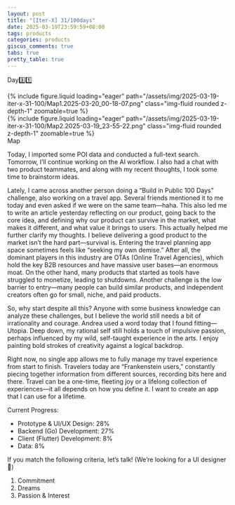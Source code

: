 ```yaml
---
layout: post
title: "[Iter-X] 31/100days"
date: 2025-03-19T23:59:59+08:00
tags: products
categories: products
giscus_comments: true
tabs: true
pretty_table: true
---
```


Day3️⃣1️⃣

<div class="row mt-3">
    <div class="col-sm mt-0 mb-0">
        {% include figure.liquid loading="eager" path="/assets/img/2025-03-19-iter-x-31-100/Map1.2025-03-20_00-18-07.png" class="img-fluid rounded z-depth-1" zoomable=true %}
    </div>
    <div class="col-sm mt-0 mb-0">
        {% include figure.liquid loading="eager" path="/assets/img/2025-03-19-iter-x-31-100/Map2.2025-03-19_23-55-22.png" class="img-fluid rounded z-depth-1" zoomable=true %}
    </div>
</div>
<div class="caption mt-0">
    Map
</div>

Today, I imported some POI data and conducted a full-text search. Tomorrow, I’ll continue working on the AI workflow. I also had a chat with two product teammates, and along with my recent thoughts, I took some time to brainstorm ideas.

Lately, I came across another person doing a “Build in Public 100 Days” challenge, also working on a travel app. Several friends mentioned it to me today and even asked if we were on the same team—haha. This also led me to write an article yesterday reflecting on our product, going back to the core idea, and defining why our product can survive in the market, what makes it different, and what value it brings to users. This actually helped me further clarify my thoughts. I believe delivering a good product to the market isn’t the hard part—survival is. Entering the travel planning app space sometimes feels like “seeking my own demise.” After all, the dominant players in this industry are OTAs (Online Travel Agencies), which hold the key B2B resources and have massive user bases—an enormous moat. On the other hand, many products that started as tools have struggled to monetize, leading to shutdowns. Another challenge is the low barrier to entry—many people can build similar products, and independent creators often go for small, niche, and paid products.

So, why start despite all this? Anyone with some business knowledge can analyze these challenges, but I believe the world still needs a bit of irrationality and courage. Andrea used a word today that I found fitting—Utopia. Deep down, my rational self still holds a touch of impulsive passion, perhaps influenced by my wild, self-taught experience in the arts. I enjoy painting bold strokes of creativity against a logical backdrop.

Right now, no single app allows me to fully manage my travel experience from start to finish. Travelers today are “Frankenstein users,” constantly piecing together information from different sources, recording bits here and there. Travel can be a one-time, fleeting joy or a lifelong collection of experiences—it all depends on how you define it. I want to create an app that I can use for a lifetime.

Current Progress:

- Prototype & UI/UX Design: 28%
- Backend (Go) Development: 27%
- Client (Flutter) Development: 8%
- Data: 8%

If you match the following criteria, let’s talk! (We’re looking for a UI designer 👾)

1. Commitment
2. Dreams
3. Passion & Interest
